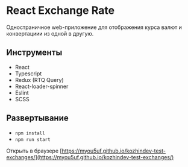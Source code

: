 # React Exchange Rate

Одностраничное web-приложение для отображения курса валют и конвертациии из одной в другую.

## Инструменты

- React
- Typescript
- Redux (RTQ Query)
- React-loader-spinner
- Eslint
- SCSS

## Развертывание

-   `npm install`
-   `npm run start`

Открыть в браузере [https://myou5uf.github.io/kozhindev-test-exchanges/](https://myou5uf.github.io/kozhindev-test-exchanges/)
